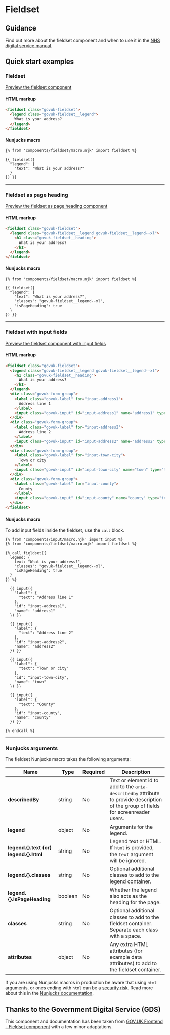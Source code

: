 # Fieldset

## Guidance

Find out more about the fieldset component and when to use it in the [NHS digital service manual](https://service-manual.nhs.uk/design-system/components/fieldset).

## Quick start examples

### Fieldset

[Preview the fieldset component](https://nhsuk.github.io/nhsuk-frontend/components/fieldset/index.html)

#### HTML markup

```html
<fieldset class="govuk-fieldset">
  <legend class="govuk-fieldset__legend">
    What is your address?
  </legend>
</fieldset>
```

#### Nunjucks macro

```
{% from 'components/fieldset/macro.njk' import fieldset %}

{{ fieldset({
  "legend": {
    "text": "What is your address?"
  }
}) }}
```

---

### Fieldset as page heading

[Preview the fieldset as page heading component](https://nhsuk.github.io/nhsuk-frontend/components/fieldset/page-heading.html)

#### HTML markup

```html
<fieldset class="govuk-fieldset">
  <legend class="govuk-fieldset__legend govuk-fieldset__legend--xl">
    <h1 class="govuk-fieldset__heading">
      What is your address?
    </h1>
  </legend>
</fieldset>
```

#### Nunjucks macro

```
{% from 'components/fieldset/macro.njk' import fieldset %}

{{ fieldset({
  "legend": {
    "text": "What is your address?",
    "classes": "govuk-fieldset__legend--xl",
    "isPageHeading": true
  }
}) }}
```

---

### Fieldset with input fields

[Preview the fieldset component with input fields](https://nhsuk.github.io/nhsuk-frontend/components/fieldset/with-inputs.html)

#### HTML markup

```html
<fieldset class="govuk-fieldset">
  <legend class="govuk-fieldset__legend govuk-fieldset__legend--xl">
    <h1 class="govuk-fieldset__heading">
      What is your address?
    </h1>
  </legend>
  <div class="govuk-form-group">
    <label class="govuk-label" for="input-address1">
      Address line 1
    </label>
    <input class="govuk-input" id="input-address1" name="address1" type="text">
  </div>
  <div class="govuk-form-group">
    <label class="govuk-label" for="input-address2">
      Address line 2
    </label>
    <input class="govuk-input" id="input-address2" name="address2" type="text">
  </div>
  <div class="govuk-form-group">
    <label class="govuk-label" for="input-town-city">
      Town or city
    </label>
    <input class="govuk-input" id="input-town-city" name="town" type="text">
  </div>
  <div class="govuk-form-group">
    <label class="govuk-label" for="input-county">
      County
    </label>
    <input class="govuk-input" id="input-county" name="county" type="text">
  </div>
</fieldset>

```

#### Nunjucks macro

To add input fields inside the fieldset, use the `call` block.

```
{% from 'components/input/macro.njk' import input %}
{% from 'components/fieldset/macro.njk' import fieldset %}

{% call fieldset({
  legend: {
    text: "What is your address?",
    "classes": "govuk-fieldset__legend--xl",
    "isPageHeading": true
  }
}) %}

  {{ input({
    "label": {
      "text": "Address line 1"
    },
    "id": "input-address1",
    "name": "address1"
  }) }}

  {{ input({
    "label": {
      "text": "Address line 2"
    },
    "id": "input-address2",
    "name": "address2"
  }) }}

  {{ input({
    "label": {
      "text": "Town or city"
    },
    "id": "input-town-city",
    "name": "town"
  }) }}

  {{ input({
    "label": {
      "text": "County"
    },
    "id": "input-county",
    "name": "county"
  }) }}

{% endcall %}
```

---

### Nunjucks arguments

The fieldset Nunjucks macro takes the following arguments:

| Name                                   | Type    | Required | Description                                                                                                                         |
| -------------------------------------- | ------- | -------- | ----------------------------------------------------------------------------------------------------------------------------------- |
| **describedBy**                        | string  | No       | Text or element id to add to the `aria-describedby` attribute to provide description of the group of fields for screenreader users. |
| **legend**                             | object  | No       | Arguments for the legend.                                                                                                           |
| **legend.{}.text (or) legend.{}.html** | string  | No       | Legend text or HTML. If `html` is provided, the `text` argument will be ignored.                                                    |
| **legend.{}.classes**                  | string  | No       | Optional additional classes to add to the legend container.                                                                         |
| **legend.{}.isPageHeading**            | boolean | No       | Whether the legend also acts as the heading for the page.                                                                           |
| **classes**                            | string  | No       | Optional additional classes to add to the fieldset container. Separate each class with a space.                                     |
| **attributes**                         | object  | No       | Any extra HTML attributes (for example data attributes) to add to the fieldset container.                                           |

If you are using Nunjucks macros in production be aware that using `html` arguments, or ones ending with `html` can be a [security risk](https://developer.mozilla.org/en-US/docs/Glossary/Cross-site_scripting). Read more about this in the [Nunjucks documentation](https://mozilla.github.io/nunjucks/api.html#user-defined-templates-warning).

## Thanks to the Government Digital Service (GDS)

This component and documentation has been taken from [GOV.UK Frontend - Fieldset component](https://github.com/alphagov/govuk-frontend/tree/main/package/govuk/components/fieldset) with a few minor adaptations.
